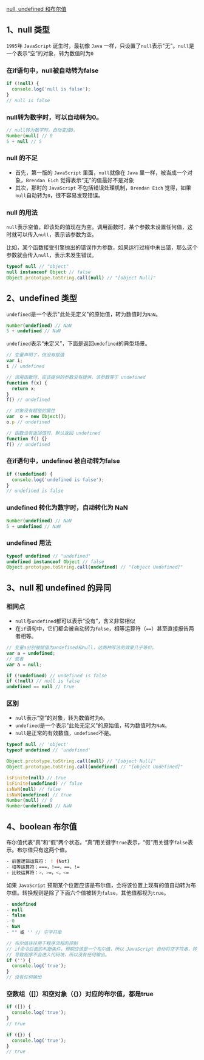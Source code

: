 [null, undefined 和布尔值](https://www.wangdoc.com/javascript/types/null-undefined-boolean.html)

## 1、null 类型
`1995`年 `JavaScript` 诞生时，最初像 `Java` 一样，只设置了`null`表示"无"。`null`是一个表示“空”的对象，转为数值时为`0`

### 在if语句中，null被自动转为false
```js
if (!null) {
  console.log('null is false');
}
// null is false
```

### null转为数字时，可以自动转为0。
```js
// null转为数字时，自动变成0。
Number(null) // 0
5 + null // 5
```
### null 的不足
- 首先，第一版的 `JavaScript` 里面，`null`就像在 `Java` 里一样，被当成一个对象，`Brendan Eich` 觉得表示“无”的值最好不是对象
- 其次，那时的 `JavaScript` 不包括错误处理机制，`Brendan Eich` 觉得，如果`null`自动转为`0`，很不容易发现错误。

### null 的用法

`null`表示空值，即该处的值现在为空。调用函数时，某个参数未设置任何值，这时就可以传入`null`，表示该参数为空。

比如，某个函数接受引擎抛出的错误作为参数，如果运行过程中未出错，那么这个参数就会传入`null`，表示未发生错误。

```js
typeof null // "object"
null instanceof Object // false
Object.prototype.toString.call(null) // "[object Null]"
```

## 2、undefined 类型
`undefined`是一个表示"此处无定义"的原始值，转为数值时为`NaN`。
```js
Number(undefined) // NaN
5 + undefined // NaN
```
`undefined`表示“未定义”，下面是返回`undefined`的典型场景。
```js
// 变量声明了，但没有赋值
var i;
i // undefined

// 调用函数时，应该提供的参数没有提供，该参数等于 undefined
function f(x) {
  return x;
}
f() // undefined

// 对象没有赋值的属性
var  o = new Object();
o.p // undefined

// 函数没有返回值时，默认返回 undefined
function f() {}
f() // undefined
```

### 在if语句中，undefined 被自动转为false
```js
if (!undefined) {
  console.log('undefined is false');
}
// undefined is false
```
### undefined 转化为数字时，自动转化为 NaN
```js
Number(undefined) // NaN
5 + undefined // NaN
```

### undefined 用法
```js
typeof undefined // "undefined"
undefined instanceof Object // false
Object.prototype.toString.call(undefined) // "[object Undefined]"
```

## 3、null 和 undefined 的异同

### 相同点
- `null`与`undefined`都可以表示“没有”，含义非常相似
- 在`if`语句中，它们都会被自动转为`false`，相等运算符（`==`）甚至直接报告两者相等。
```js
// 变量a分别被赋值为undefined和null，这两种写法的效果几乎等价。
var a = undefined;
// 或者
var a = null;

if (!undefined) // undefined is false
if (!null) // null is false
undefined == null // true
```

### 区别
- `null`表示“空”的对象，转为数值时为`0`。
- `undefined`是一个表示"此处无定义"的原始值，转为数值时为`NaN`。
- `null`是正常的有效数值，`undefined`不是。
```js
typeof null // 'object'
typeof undefined // 'undefined'

Object.prototype.toString.call(null) // "[object Null]"
Object.prototype.toString.call(undefined) // "[object Undefined]"

isFinite(null) // true
isFinite(undefined) // false
isNaN(null) // false
isNaN(undefined) // true
Number(null) // 0
Number(undefined) // NaN
```

## 4、boolean 布尔值
布尔值代表“真”和“假”两个状态。“真”用关键字`true`表示，“假”用关键字`false`表示。布尔值只有这两个值。
```bash
- 前置逻辑运算符： ! (Not)
- 相等运算符：===，!==，==，!=
- 比较运算符：>，>=，<，<=
```

如果 `JavaScript` 预期某个位置应该是布尔值，会将该位置上现有的值自动转为布尔值。转换规则是除了下面六个值被转为`false`，其他值都视为`true`。
```js
- undefined
- null
- false
- 0
- NaN
- "" 或 '' // 空字符串

// 布尔值往往用于程序流程的控制
// if命令后面的判断条件，预期应该是一个布尔值，所以 JavaScript 自动将空字符串，转为布尔值false，
// 导致程序不会进入代码块，所以没有任何输出。
if ('') {
  console.log('true');
}
// 没有任何输出
```

### 空数组（[]）和空对象（{}）对应的布尔值，都是true
```js
if ([]) {
  console.log('true');
}
// true

if ({}) {
  console.log('true');
}
// true
```
